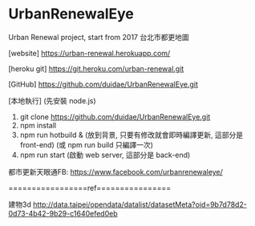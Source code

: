 # UrbanRenewalEye
Urban Renewal project, start from 2017
台北市都更地圖

[website] https://urban-renewal.herokuapp.com/

[heroku git] https://git.heroku.com/urban-renewal.git

[GitHub] https://github.com/duidae/UrbanRenewalEye.git

[本地執行] (先安裝 node.js)
1. git clone https://github.com/duidae/UrbanRenewalEye.git
2. npm install
3. npm run hotbuild & (放到背景, 只要有修改就會即時編譯更新, 這部分是 front-end) (或 npm run build 只編譯一次)
4. npm run start (啟動 web server, 這部分是 back-end)

都市更新天眼通FB: https://www.facebook.com/urbanrenewaleye/


=================ref================

建物3d
http://data.taipei/opendata/datalist/datasetMeta?oid=9b7d78d2-0d73-4b42-9b29-c1640efed0eb

